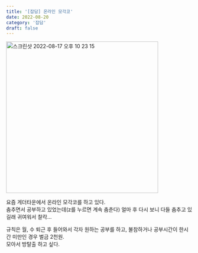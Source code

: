 ```yaml
---
title: '[잡담] 온라인 모각코'
date: 2022-08-20
category: '잡담'
draft: false
---
```


<img width="411" alt="스크린샷 2022-08-17 오후 10 23 15" src="https://user-images.githubusercontent.com/60434382/185721157-6e76994a-ca09-4869-afd6-41d652a40987.png">

요즘 게더타운에서 온라인 모각코를 하고 있다.  
춤추면서 공부하고 있었는데(z를 누르면 계속 춤춘다) 얼마 후 다시 보니 다들 춤추고 있길래 귀여워서 찰칵...

규칙은 월, 수 퇴근 후 들어와서 각자 원하는 공부를 하고, 불참하거나 공부시간이 한시간 미만인 경우 벌금 2천원.  
모아서 방탈출 하고 싶다.
